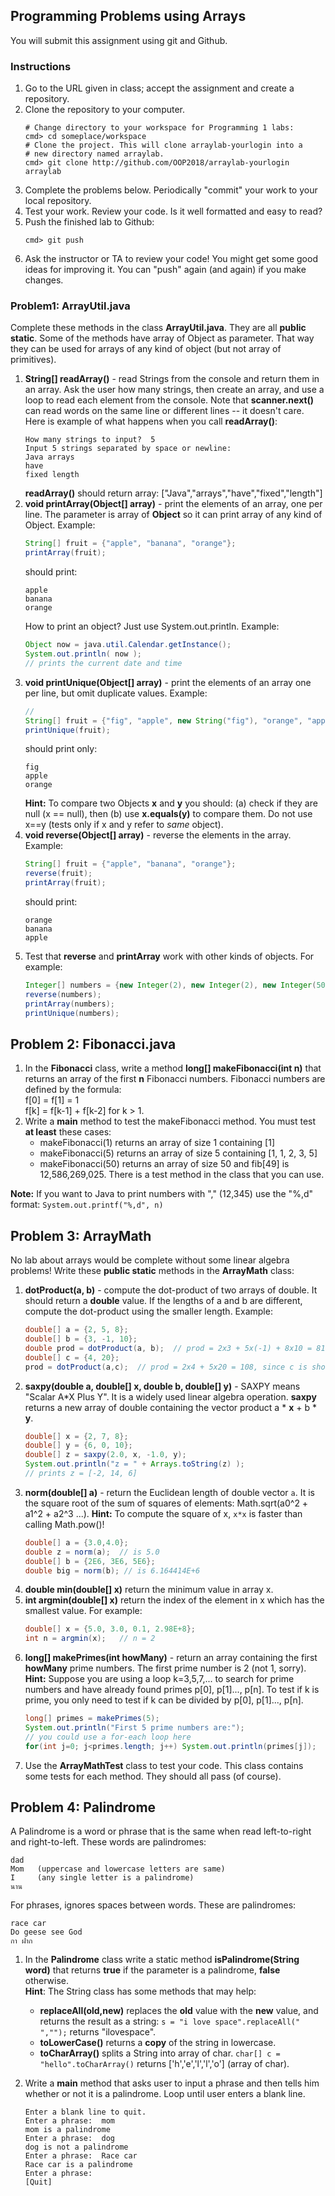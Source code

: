 ## Programming Problems using Arrays

You will submit this assignment using git and Github.

### Instructions

1. Go to the URL given in class; accept the assignment and create a repository.
2. Clone the repository to your computer.
   ```
   # Change directory to your workspace for Programming 1 labs:
   cmd> cd someplace/workspace
   # Clone the project. This will clone arraylab-yourlogin into a
   # new directory named arraylab.
   cmd> git clone http://github.com/OOP2018/arraylab-yourlogin arraylab
   ```
3. Complete the problems below.  Periodically "commit" your work to your local repository.
4. Test your work.  Review your code.  Is it well formatted and easy to read?
5. Push the finished lab to Github:
   ```
   cmd> git push
   ```
6. Ask the instructor or TA to review your code!  You might get some good ideas for improving it.  You can "push" again (and again) if you make changes.

### Problem1: ArrayUtil.java

Complete these methods in the class **ArrayUtil.java**. They are all **public static**.  Some of the methods have array of Object as parameter.  That way they can be used for arrays of any kind of object (but not array of primitives).

1. **String[] readArray()** - read Strings from the console and return them in an array.  Ask the user how many strings, then create an array, and use a loop to read each element from the console. Note that **scanner.next()** can read words on the same line or different lines -- it doesn't care. Here is example of what happens when you call **readArray()**:
    ```shell
    How many strings to input?  5
    Input 5 strings separated by space or newline:
    Java arrays 
    have
    fixed length
    ```
    **readArray()** should return array: ["Java","arrays","have","fixed","length"]
2. **void printArray(Object[] array)** - print the elements of an array, one per line.  The parameter is array of **Object** so it can print array of any kind of Object.   Example:
    ```java
    String[] fruit = {"apple", "banana", "orange"};
    printArray(fruit);
    ```
    should print:
    ```
    apple
    banana
    orange
    ```
    How to print an object?  Just use System.out.println. Example:
    ```java
    Object now = java.util.Calendar.getInstance();
    System.out.println( now );
    // prints the current date and time
    ```
3. **void printUnique(Object[] array)** - print the elements of an array one per line, but omit duplicate values. Example:
    ```java
    //
    String[] fruit = {"fig", "apple", new String("fig"), "orange", "apple"};
    printUnique(fruit);
    ```
    should print only:
    ```
    fig
    apple
    orange
    ```
    **Hint:** To compare two Objects **x** and **y**  you should: (a) check if they are null (x == null), then (b) use **x.equals(y)** to compare them.  Do not use x==y (tests only if x and y refer to *same* object).
4. **void reverse(Object[] array)** - reverse the elements in the array. Example:
    ```java
    String[] fruit = {"apple", "banana", "orange"};
    reverse(fruit);
    printArray(fruit);
    ```
    should print:
    ```
    orange
    banana
    apple
    ```
5. Test that **reverse** and **printArray** work with other kinds of objects.  For example:
    ```java
    Integer[] numbers = {new Integer(2), new Integer(2), new Integer(50)};
    reverse(numbers);
    printArray(numbers);
    printUnique(numbers);
    ```

## Problem 2: Fibonacci.java

1. In the **Fibonacci** class, write a method **long[] makeFibonacci(int n)** that returns an array of the first **n** Fibonacci numbers. Fibonacci numbers are defined by the formula:    
    f[0] = f[1] = 1     
    f[k] = f[k-1] + f[k-2] for k > 1.    
2. Write a **main** method to test the makeFibonacci method. You must test **at least** these cases:
    * makeFibonacci(1) returns an array of size 1 containing [1]
    * makeFibonacci(5) returns an array of size 5 containing [1, 1, 2, 3, 5]
    * makeFibonacci(50) returns an array of size 50 and fib[49] is 12,586,269,025.
    There is a test method in the class that you can use.

**Note:** If you want to Java to print numbers with "," (12,345) use the "%,d" format: `System.out.printf("%,d", n)`
    
## Problem 3: ArrayMath

No lab about arrays would be complete without some linear algebra problems! Write these **public static** methods in the **ArrayMath** class:

1. **dotProduct(a, b)** - compute the dot-product of two arrays of double. It should return a **double** value.  If the lengths of a and b are different, compute the dot-product using the smaller length.  Example:
   ```java
   double[] a = {2, 5, 8};
   double[] b = {3, -1, 10};
   double prod = dotProduct(a, b);  // prod = 2x3 + 5x(-1) + 8x10 = 81.
   double[] c = {4, 20};
   prod = dotProduct(a,c);  // prod = 2x4 + 5x20 = 108, since c is shorter
   ```
2. **saxpy(double a, double[] x, double b, double[] y)** - SAXPY means "Scalar A\*X Plus Y". It is a widely used linear algebra operation. **saxpy** returns a new array of double containing the vector product a \* **x** + b \* **y**.  
   ```java
   double[] x = {2, 7, 8};
   double[] y = {6, 0, 10};
   double[] z = saxpy(2.0, x, -1.0, y);
   System.out.println("z = " + Arrays.toString(z) );
   // prints z = [-2, 14, 6]
   ```
3. **norm(double[] a)** - return the Euclidean length of double vector `a`.  It is the square root of the sum of squares of elements: Math.sqrt(a0^2 + a1^2 + a2^3 ...). **Hint:** To compute the square of x, `x*x` is faster than calling Math.pow()!
   ```java
   double[] a = {3.0,4.0};
   double z = norm(a);  // is 5.0
   double[] b = {2E6, 3E6, 5E6};
   double big = norm(b); // is 6.164414E+6
   ```
4. **double min(double[] x)** return the minimum value in array x.
5. **int argmin(double[] x)** return the index of the element in x which has the smallest value.  For example:
   ```java
   double[] x = {5.0, 3.0, 0.1, 2.98E+8};
   int n = argmin(x);   // n = 2
   ```
6. **long[] makePrimes(int howMany)** - return an array containing the first **howMany** prime numbers. The first prime number is 2 (not 1, sorry).
    **Hint:** Suppose you are using a loop k=3,5,7,... to search for prime numbers and have already found primes p[0], p[1]..., p[n].  To test if k is prime, you only need to test if k can be divided by p[0], p[1]..., p[n].
   ```java
   long[] primes = makePrimes(5);
   System.out.println("First 5 prime numbers are:");
   // you could use a for-each loop here
   for(int j=0; j<primes.length; j++) System.out.println(primes[j]);
   ```
7. Use the **ArrayMathTest** class to test your code.  This class contains some tests for each method. They should all pass (of course).

## Problem 4: Palindrome

A Palindrome is a word or phrase that is the same when read left-to-right and right-to-left.  These words are palindromes:
```
dad
Mom   (uppercase and lowercase letters are same)
I     (any single letter is a palindrome)
นาน
```
For phrases, ignores spaces between words. These are palindromes:
```
race car
Do geese see God
กา ฝาก
```
1. In the **Palindrome** class write a static method **isPalindrome(String word)** that returns **true** if the parameter is a palindrome, **false** otherwise.    
    **Hint**: The String class has some methods that may help:
    * **replaceAll(old,new)** replaces the **old** value with the **new** value, and returns the result as a string:  `s = "i love space".replaceAll(" ","");` returns "ilovespace".
    * **toLowerCase()** returns a **copy** of the string in lowercase.
    * **toCharArray()** splits a String into array of char. `char[] c = "hello".toCharArray()` returns ['h','e','l','l','o'] (array of char).
    
2. Write a **main** method that asks user to input a phrase and then tells him whether or not it is a palindrome.  Loop until user enters a blank line.
    ```
    Enter a blank line to quit.
    Enter a phrase:  mom
    mom is a palindrome
    Enter a phrase:  dog
    dog is not a palindrome
    Enter a phrase:  Race car
    Race car is a palindrome
    Enter a phrase: 
    [Quit]
    ``` 
